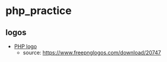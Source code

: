 # php_practice

## logos
- [PHP logo](https://github.com/adrianjtempelhoff/php_practice/blob/main/logos/php-logo-20747.png)
  - source: https://www.freepnglogos.com/download/20747
